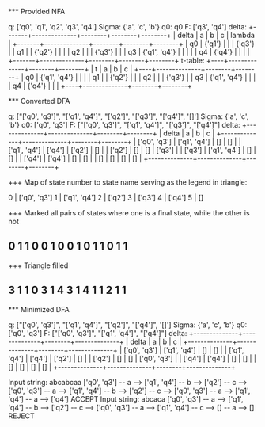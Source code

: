 

*** Provided NFA

q: ['q0', 'q1', 'q2', 'q3', 'q4']
Sigma: {'a', 'c', 'b'}
q0: q0
F: ['q3', 'q4']
delta:
+-------+--------------+--------+--------+--------+
| delta |      a       |   b    |   c    | lambda |
+-------+--------------+--------+--------+--------+
|   q0  |    {'q1'}    |        |        | {'q3'} |
|   q1  |              | {'q2'} |        |        |
|   q2  |              |        | {'q3'} |        |
|   q3  | {'q1', 'q4'} |        |        |        |
|   q4  |    {'q4'}    |        |        |        |
+-------+--------------+--------+--------+--------+
t-table:
+----+--------------+--------+--------+
| t  |      a       |   b    |   c    |
+----+--------------+--------+--------+
| q0 | {'q1', 'q4'} |        |        |
| q1 |              | {'q2'} |        |
| q2 |              |        | {'q3'} |
| q3 | {'q1', 'q4'} |        |        |
| q4 |    {'q4'}    |        |        |
+----+--------------+--------+--------+



*** Converted DFA

q: ["['q0', 'q3']", "['q1', 'q4']", "['q2']", "['q3']", "['q4']", '[]']
Sigma: {'a', 'c', 'b'}
q0: ['q0', 'q3']
F: ["['q0', 'q3']", "['q1', 'q4']", "['q3']", "['q4']"]
delta:
+--------------+--------------+--------+--------+
|    delta     |      a       |   b    |   c    |
+--------------+--------------+--------+--------+
| ['q0', 'q3'] | ['q1', 'q4'] |   []   |   []   |
| ['q1', 'q4'] |    ['q4']    | ['q2'] |   []   |
|    ['q2']    |      []      |   []   | ['q3'] |
|    ['q3']    | ['q1', 'q4'] |   []   |   []   |
|    ['q4']    |    ['q4']    |   []   |   []   |
|      []      |      []      |   []   |   []   |
+--------------+--------------+--------+--------+

+++ Map of state number to state name serving as the legend in triangle:


0 | ['q0', 'q3']
1 | ['q1', 'q4']
2 | ['q2']
3 | ['q3']
4 | ['q4']
5 | []


+++ Marked all pairs of states where one is a final state, while the other is not

0
1 1
0 0 1
0 0 1 0
1 1 0 1 1
-------


+++ Triangle filled

3
1 1
0 3 1
4 3 1 4
1 1 2 1 1
-------


*** Minimized DFA

q: ["['q0', 'q3']", "['q1', 'q4']", "['q2']", "['q4']", '[]']
Sigma: {'a', 'c', 'b'}
q0: ['q0', 'q3']
F: ["['q0', 'q3']", "['q1', 'q4']", "['q4']"]
delta:
+--------------+--------------+--------+--------------+
|    delta     |      a       |   b    |      c       |
+--------------+--------------+--------+--------------+
| ['q0', 'q3'] | ['q1', 'q4'] |   []   |      []      |
| ['q1', 'q4'] |    ['q4']    | ['q2'] |      []      |
|    ['q2']    |      []      |   []   | ['q0', 'q3'] |
|    ['q4']    |    ['q4']    |   []   |      []      |
|      []      |      []      |   []   |      []      |
+--------------+--------------+--------+--------------+

Input string: abcabcaa
['q0', 'q3'] -- a --> ['q1', 'q4'] -- b --> ['q2'] -- c --> ['q0', 'q3'] -- a --> ['q1', 'q4'] -- b --> ['q2'] -- c --> ['q0', 'q3'] -- a --> ['q1', 'q4'] -- a --> ['q4'] ACCEPT
Input string: abcaca
['q0', 'q3'] -- a --> ['q1', 'q4'] -- b --> ['q2'] -- c --> ['q0', 'q3'] -- a --> ['q1', 'q4'] -- c --> [] -- a --> [] REJECT
